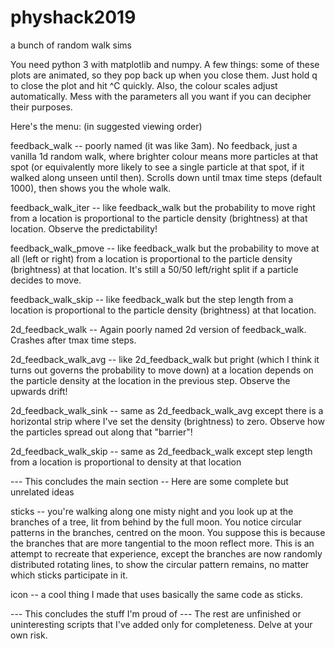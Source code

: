 # physhack2019
a bunch of random walk sims

You need python 3 with matplotlib and numpy.
A few things: some of these plots are animated, so they pop back up when you close them. Just hold q to close the plot and hit ^C quickly.
Also, the colour scales adjust automatically.
Mess with the parameters all you want if you can decipher their purposes.

Here's the menu: (in suggested viewing order)

feedback_walk -- poorly named (it was like 3am). No feedback, just a vanilla 1d random walk, 
where brighter colour means more particles at that spot (or equivalently more likely to see a 
single particle at that spot, if it walked along unseen until then). Scrolls down until tmax time
steps (default 1000), then shows you the whole walk.

feedback_walk_iter -- like feedback_walk but the probability to move right from a location is
proportional to the particle density (brightness) at that location. Observe the predictability!

feedback_walk_pmove -- like feedback_walk but the probability to move at all (left or right)
from a location is proportional to the particle density (brightness) at that location.
It's still a 50/50 left/right split if a particle decides to move.

feedback_walk_skip -- like feedback_walk but the step length from a location is
proportional to the particle density (brightness) at that location.

2d_feedback_walk -- Again poorly named 2d version of feedback_walk. Crashes after tmax time steps.

2d_feedback_walk_avg -- like 2d_feedback_walk but pright (which I think it turns out governs the 
probability to move down) at a location depends on the particle density at the location in the 
previous step. Observe the upwards drift!

2d_feedback_walk_sink -- same as 2d_feedback_walk_avg except there is a horizontal strip where I've set the
density (brightness) to zero. Observe how the particles spread out along that "barrier"!

2d_feedback_walk_skip -- same as 2d_feedback_walk except step length from a location is proportional to density at that location

--- This concludes the main section --
Here are some complete but unrelated ideas

sticks -- you're walking along one misty night and you look up at the branches of a tree, lit from behind by the full moon.
You notice circular patterns in the branches, centred on the moon. You suppose this is because the branches that are more tangential
to the moon reflect more. This is an attempt to recreate that experience, except the branches are now randomly distributed rotating
lines, to show the circular pattern remains, no matter which sticks participate in it.

icon -- a cool thing I made that uses basically the same code as sticks.

--- This concludes the stuff I'm proud of ---
The rest are unfinished or uninteresting scripts that I've added only for completeness.
Delve at your own risk.
